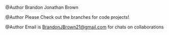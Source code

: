 @Author Brandon Jonathan Brown

@Author Please Check out the branches for code projects!

@Author Email is BrandonJBrown21@gmail.com for chats on collaborations 
